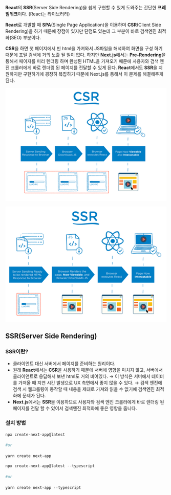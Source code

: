 **React**의 **SSR**(Server Side Rendering)을 쉽게 구현할 수 있게 도와주는 간단한 **프레임워크**이다. (React는 라이브러리)

**React**로 개발할 때 **SPA**(Single Page Application)을 이용하며 **CSR**(Client Side Rendering)을 하기 때문에 장점이 있지만 단점도 있는데 그 부분이 바로 검색엔진 최적화(SEO) 부분이다.

**CSR**을 하면 첫 페이지에서 빈 html을 가져와서 JS파일을 해석하여 화면을 구성 하기 때문에 포털 검색에 거의 노출 될 일이 없다.
하지만 **Next.js**에서는 **Pre-Rendering**을 통해서 페이지를 미리 렌더링 하며 완성된 HTML을 가져오기 때문에 사용자와 검색 엔진 크롤러에게 바로 렌더링 된 페이지를 전달할 수 있게 된다.
**React**에서도 **SSR**을 지원하지만 구현하기에 굉장히 복잡하기 때문에 Next.js를 통해서 이 문제를 해결해주게 된다.

![csr.png](../../img/Next_CSR.png)

![ssr.png](../../img/Next_SSR.png)

## SSR(Server Side Rendering)

### SSR이란?

- 클라이언트 대신 서버에서 페이지를 준비하는 원리이다.
- 원래 **React**에서는 **CSR**을 사용하기 때문에 서버에 영향을 미치지 않고, 서버에서 클라이언트로 응답해서 보낸 html도 거의 비어있다.
→ 이 방식은 서버에서 데이터를 가져올 때 지연 시간 발생으로 UX 측면에서 좋지 않을 수 있다.
→ 검색 엔진에 검색 시 웹크롤링이 동작할 때 내용을 제대로 가져와 읽을 수 없기에 검색엔진 최적화에 문제가 된다.
- **Next.js**에서는 **SSR**을 이용하므로 사용자와 검색 엔진 크롤러에게 바로 렌더링 된 페이지를 전달 할 수 있어서 검색엔진 최적화에 좋은 영향을 줍니다.

### 설치 방법

```powershell
npx create-next-app@latest

#or

yarn create next-app
```

```powershell
npx create-next-app@latest --typescript

#or

yarn create next-app --typescript
```